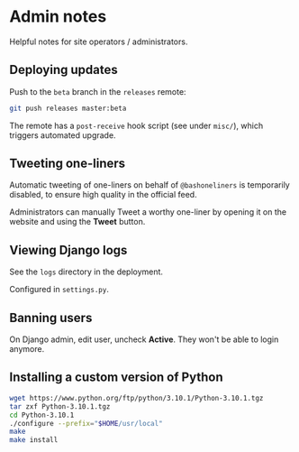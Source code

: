 Admin notes
===========

Helpful notes for site operators / administrators.


Deploying updates
-----------------

Push to the `beta` branch in the `releases` remote:

```bash
git push releases master:beta
```

The remote has a `post-receive` hook script (see under `misc/`), which triggers automated upgrade.


Tweeting one-liners
-------------------

Automatic tweeting of one-liners on behalf of `@bashoneliners` is temporarily disabled, to ensure high quality in the official feed.

Administrators can manually Tweet a worthy one-liner by opening it on the website and using the **Tweet** button.


Viewing Django logs
-------------------

See the `logs` directory in the deployment.

Configured in `settings.py`.


Banning users
-------------

On Django admin, edit user, uncheck **Active**. They won't be able to login anymore.


Installing a custom version of Python
-------------------------------------

```bash
wget https://www.python.org/ftp/python/3.10.1/Python-3.10.1.tgz
tar zxf Python-3.10.1.tgz
cd Python-3.10.1
./configure --prefix="$HOME/usr/local"
make
make install
```
